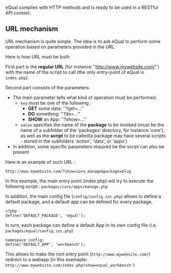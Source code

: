 eQual complies with HTTP methods and is ready to be used in a RESTful API context.





## URL mechanism 

URL mechanism is quite simple. The idea is to ask eQual to perform some operation based on parameters provided in the URL.

Here is how URL must be built: 

First part is the **regular URL** (for instance ''http://www.mywebsite.com/'') with the name of the script to call (the only entry-point of eQual is `index.php`).

Second part consists of the parameters:  

* The main parameter tells what kind of operation must be performed. 
    * `key` must be one of the following : 
        * **GET** some data: ''?get=...''
        * **DO** something: ''?do=...''
        * **SHOW** an App: ''?show=...''
    * `value` specifies the name of the **package** to be invoked (must be the name of a subfolder of the 'packages' directory, for instance 'core'), as well as the **script** to be called(a package may have several scripts - stored in the subfolders 'action', 'data', or 'apps')
* In addition, some specific parameters required be the script can also be present



Here is an example of such URL :  
``` 
http://www.mywebsite.com/?show=core_manage&package=blog
```

In this example, the main entry point (index.php) will try to execute the following script : `packages/core/apps/manage.php`  



In addition, the main config file (`config/config.inc.php`) allows to define a default package, and a default app can be defined for every package.  


```
<?php
define('DEFAULT_PACKAGE', 'equal');
```

In turn, each package can define a default App in its own config file (i.e. `packages/equal/config.inc.php`)
```
namespace config;
define('DEFAULT_APP', 'workbench');

```

This allows to make the root entry point  (`http://www.mywebsite.com/`) redirect to a webapp (in this exemaple:  `http://www.mywebsite.com/index.php?show=equal_workbench'`)

